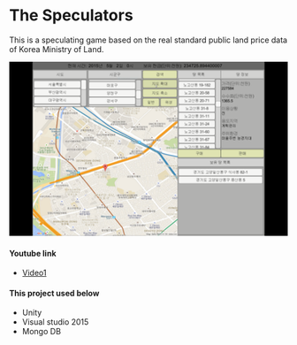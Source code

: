 # The Speculators

This is a speculating game based on the real standard public land price data of Korea Ministry of Land.

![Screenshot](https://github.com/jihoonsong/TheSpeculators/blob/master/image/demo.PNG)

#### Youtube link
* [Video1](https://youtu.be/n_SPKlUmoXw)

#### This project used below
* Unity
* Visual studio 2015  
* Mongo DB
